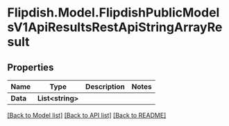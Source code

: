 # Flipdish.Model.FlipdishPublicModelsV1ApiResultsRestApiStringArrayResult
## Properties

Name | Type | Description | Notes
------------ | ------------- | ------------- | -------------
**Data** | **List&lt;string&gt;** |  | 

[[Back to Model list]](../README.md#documentation-for-models) [[Back to API list]](../README.md#documentation-for-api-endpoints) [[Back to README]](../README.md)

